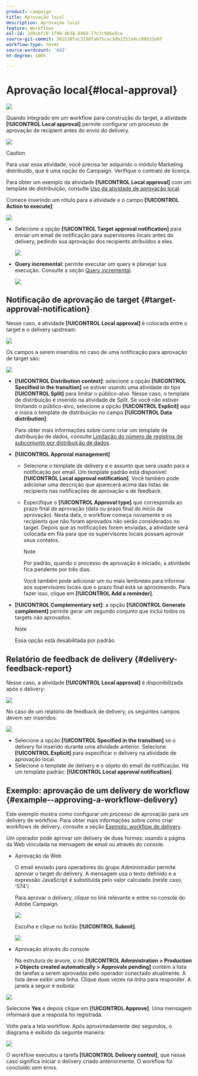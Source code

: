 ```yaml
---
product: campaign
title: Aprovação local
description: Aprovação local
feature: Workflows
exl-id: 2d9cbfc8-1f99-4b38-8460-77c7c986e9ca
source-git-commit: 381538fac319dfa075cac3db2252a9cc80b31e0f
workflow-type: tm+mt
source-wordcount: '642'
ht-degree: 100%

---
```


# Aprovação local{#local-approval}

![](../../assets/v7-only.svg)

Quando integrado em um workflow para construção do target, a atividade **[!UICONTROL Local approval]** permite configurar um processo de aprovação de recipient antes do envio do delivery.

![](assets/local_validation_0.png)

>[!CAUTION]
>
>Para usar essa atividade, você precisa ter adquirido o módulo Marketing distribuído, que é uma opção do Campaign. Verifique o contrato de licença.

Para obter um exemplo da atividade **[!UICONTROL Local approval]** com um template de distribuição, consulte [Uso da atividade de aprovação local](using-the-local-approval-activity.md).

Comece inserindo um rótulo para a atividade e o campo **[!UICONTROL Action to execute]**:

![](assets/local_validation_1.png)

* Selecione a opção **[!UICONTROL Target approval notification]** para enviar um email de notificação para supervisores locais antes do delivery, pedindo sua aprovação dos recipients atribuídos a eles.

   ![](assets/local_validation_intro_2.png)

* **Query incremental**: permite executar um query e planejar sua execução. Consulte a seção [Query incremental](incremental-query.md).

   ![](assets/local_validation_intro_3.png)

## Notificação de aprovação de target {#target-approval-notification}

Nesse caso, a atividade **[!UICONTROL Local approval]** é colocada entre o target e o delivery upstream:

![](assets/local_validation_2.png)

Os campos a serem inseridos no caso de uma notificação para aprovação de target são:

![](assets/local_validation_3.png)

* **[!UICONTROL Distribution context]**: selecione a opção **[!UICONTROL Specified in the transition]** se estiver usando uma atividade do tipo **[!UICONTROL Split]** para limitar o público-alvo. Nesse caso, o template de distribuição é inserido na atividade de Split. Se você não estiver limitando o público-alvo, selecione a opção **[!UICONTROL Explicit]** aqui e insira o template de distribuição no campo **[!UICONTROL Data distribution]**.

   Para obter mais informações sobre como criar um template de distribuição de dados, consulte [Limitação do número de registros de subconjunto por distribuição de dados](split.md#limiting-the-number-of-subset-records-per-data-distribution).

* **[!UICONTROL Approval management]**

   * Selecione o template de delivery e o assunto que será usado para a notificação por email. Um template padrão está disponível: **[!UICONTROL Local approval notification]**. Você também pode adicionar uma descrição que aparecerá acima das listas de recipients nas notificações de aprovação e de feedback.
   * Especifique o **[!UICONTROL Approval type]** que corresponda ao prazo final de aprovação (data ou prazo final do início da aprovação). Nesta data, o workflow começa novamente e os recipients que não foram aprovados não serão considerados no target. Depois que as notificações forem enviadas, a atividade será colocada em fila para que os supervisores locais possam aprovar seus contatos.

      >[!NOTE]
      >
      >Por padrão, quando o processo de aprovação é iniciado, a atividade fica pendente por três dias.

      Você também pode adicionar um ou mais lembretes para informar aos supervisores locais que o prazo final está se aproximando. Para fazer isso, clique em **[!UICONTROL Add a reminder]**.

* **[!UICONTROL Complementary set]**: a opção **[!UICONTROL Generate complement]** permite gerar um segundo conjunto que inclui todos os targets não aprovados.

   >[!NOTE]
   >
   >Essa opção está desabilitada por padrão.

## Relatório de feedback de delivery {#delivery-feedback-report}

Nesse caso, a atividade **[!UICONTROL Local approval]** é disponibilizada após o delivery:

![](assets/local_validation_4.png)

No caso de um relatório de feedback de delivery, os seguintes campos devem ser inseridos:

![](assets/local_validation_workflow_4.png)

* Selecione a opção **[!UICONTROL Specified in the transition]** se o delivery foi inserido durante uma atividade anterior. Selecione **[!UICONTROL Explicit]** para especificar o delivery na atividade de aprovação local.
* Selecione o template de delivery e o objeto do email de notificação. Há um template padrão: **[!UICONTROL Local approval notification]**.

## Exemplo: aprovação de um delivery de workflow {#example--approving-a-workflow-delivery}

Este exemplo mostra como configurar um processo de aprovação para um delivery de workflow. Para obter mais informações sobre como criar workflows de delivery, consulte a seção [Exemplo: workflow de delivery](delivery.md#example--delivery-workflow).

Um operador pode aprovar um delivery de duas formas: usando a página da Web vinculada na mensagem de email ou através do console.

* Aprovação da Web

   O email enviado para operadores do grupo Administrador permite aprovar o target do delivery. A mensagem usa o texto definido e a expressão JavaScript é substituída pelo valor calculado (neste caso, &#39;574&#39;)

   Para aprovar o delivery, clique no link relevante e entre no console do Adobe Campaign.

   ![](assets/new-workflow-valid-webaccess.png)

   Escolha e clique no botão **[!UICONTROL Submit]**.

   ![](assets/new-workflow-valid-webaccess-confirm.png)

* Aprovação através do console

   Na estrutura de árvore, o nó **[!UICONTROL Administration > Production > Objects created automatically > Approvals pending]** contém a lista de tarefas a serem aprovadas pelo operador conectado atualmente. A lista deve exibir uma linha. Clique duas vezes na linha para responder. A janela a seguir é exibida:

![](assets/new-workflow-7.png)

Selecione **Yes** e depois clique em **[!UICONTROL Approve]**. Uma mensagem informará que a resposta foi registrada.

Volte para a tela workflow. Após aproximadamente dez segundos, o diagrama é exibido da seguinte maneira:

![](assets/new-workflow-8.png)

O workflow executou a tarefa **[!UICONTROL Delivery control]**, que nesse caso significa iniciar o delivery criado anteriormente. O workflow foi concluído sem erros.
